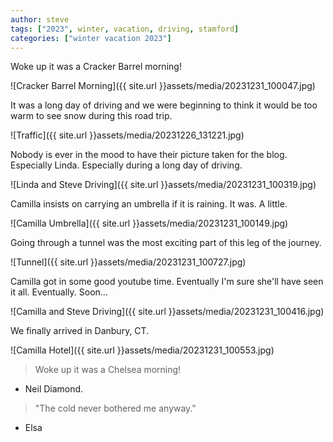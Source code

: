 ```yaml
---
author: steve
tags: ["2023", winter, vacation, driving, stamford]
categories: ["winter vacation 2023"]
---
```


Woke up it was a Cracker Barrel morning!  

![Cracker Barrel Morning]({{ site.url }}assets/media/20231231_100047.jpg)   

It was a long day of driving and we were beginning to think it would be too warm to see snow during this road trip.  

![Traffic]({{ site.url }}assets/media/20231226_131221.jpg)  

Nobody is ever in the mood to have their picture taken for the blog. Especially Linda. Especially during a long day of driving.  

![Linda and Steve Driving]({{ site.url }}assets/media/20231231_100319.jpg)  

Camilla insists on carrying an umbrella if it is raining. It was. A little.   

![Camilla Umbrella]({{ site.url }}assets/media/20231231_100149.jpg)  

Going through a tunnel was the most exciting part of this leg of the journey.  

![Tunnel]({{ site.url }}assets/media/20231231_100727.jpg)  

Camilla got in some good youtube time. Eventually I'm sure she'll have seen it all. Eventually. Soon...  

![Camilla and Steve Driving]({{ site.url }}assets/media/20231231_100416.jpg)  

We finally arrived in Danbury, CT.  

![Camilla Hotel]({{ site.url }}assets/media/20231231_100553.jpg)  

> Woke up it was a Chelsea morning!  

- Neil Diamond. 

> "The cold never bothered me anyway."

- Elsa
